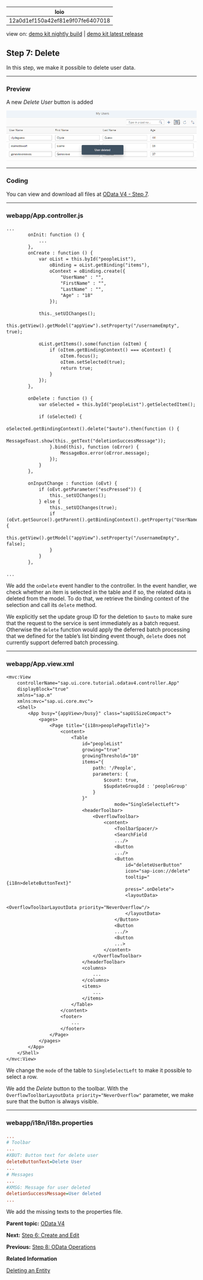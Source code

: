 <!-- loio12a0d1ef150a42ef81e9f07fe6407018 -->

| loio |
| -----|
| 12a0d1ef150a42ef81e9f07fe6407018 |

<div id="loio">

view on: [demo kit nightly build](https://openui5nightly.hana.ondemand.com/topic/12a0d1ef150a42ef81e9f07fe6407018) | [demo kit latest release](https://sdk.openui5.org/topic/12a0d1ef150a42ef81e9f07fe6407018)</div>

## Step 7: Delete

In this step, we make it possible to delete user data.

***

<a name="loio12a0d1ef150a42ef81e9f07fe6407018__section_bt4_fxc_z1b"/>

### Preview

   
  
<a name="loio12a0d1ef150a42ef81e9f07fe6407018__fig_m3r_hbx_4cb"/>A new *Delete User* button is added

 ![](images/loio32509f45ef8549998c73af49b8cfaa01_LowRes.png "A new Delete User button is added") 

***

<a name="loio12a0d1ef150a42ef81e9f07fe6407018__section_tsr_gxc_z1b"/>

### Coding

You can view and download all files at [OData V4 - Step 7](https://sdk.openui5.org/entity/sap.ui.core.tutorial.odatav4/sample/sap.ui.core.tutorial.odatav4.07).

***

<a name="loio12a0d1ef150a42ef81e9f07fe6407018__section_pvc_fyc_z1b"/>

### webapp/App.controller.js

```
...
		onInit: function () {
			...
		},
		onCreate : function () {
			var oList = this.byId("peopleList"),
				oBinding = oList.getBinding("items"),
				oContext = oBinding.create({
					"UserName" : "",
					"FirstName" : "",
					"LastName" : "",
					"Age" : "18"
				});

			this._setUIChanges();
			this.getView().getModel("appView").setProperty("/usernameEmpty", true);

			oList.getItems().some(function (oItem) {
				if (oItem.getBindingContext() === oContext) {
					oItem.focus();
					oItem.setSelected(true);
					return true;
				}
			});
		},

		onDelete : function () {
			var oSelected = this.byId("peopleList").getSelectedItem();

			if (oSelected) {
				oSelected.getBindingContext().delete("$auto").then(function () {
					MessageToast.show(this._getText("deletionSuccessMessage"));
				}.bind(this), function (oError) {
					MessageBox.error(oError.message);
				});
			}
		},

		onInputChange : function (oEvt) {
			if (oEvt.getParameter("escPressed")) {
				this._setUIChanges();
			} else {
				this._setUIChanges(true);
				if (oEvt.getSource().getParent().getBindingContext().getProperty("UserName")) {
					this.getView().getModel("appView").setProperty("/usernameEmpty", false);
				}
			}
		},

...
```

We add the `onDelete` event handler to the controller. In the event handler, we check whether an item is selected in the table and if so, the related data is deleted from the model. To do that, we retrieve the binding context of the selection and call its `delete` method.

We explicitly set the update group ID for the deletion to `$auto` to make sure that the request to the service is sent immediately as a batch request. Otherwise the `delete` function would apply the deferred batch processing that we defined for the table’s list binding event though, `delete` does not currently support deferred batch processing.

***

<a name="loio12a0d1ef150a42ef81e9f07fe6407018__section_pp2_mxc_z1b"/>

### webapp/App.view.xml

```
<mvc:View
	controllerName="sap.ui.core.tutorial.odatav4.controller.App"
	displayBlock="true"
	xmlns="sap.m"
	xmlns:mvc="sap.ui.core.mvc">
	<Shell>
		<App busy="{appView>/busy}" class="sapUiSizeCompact">
			<pages>
				<Page title="{i18n>peoplePageTitle}">
					<content>
						<Table
							id="peopleList"
							growing="true"
							growingThreshold="10"
							items="{
								path: '/People',
								parameters: {
									$count: true,
									$$updateGroupId : 'peopleGroup'
								}
							}"
										mode="SingleSelectLeft">
							<headerToolbar>
								<OverflowToolbar>
									<content>
										<ToolbarSpacer/>
										<SearchField
										.../>
										<Button
										.../>
										<Button
											id="deleteUserButton"
											icon="sap-icon://delete"
											tooltip="{i18n>deleteButtonText}"
											press=".onDelete">
											<layoutData>
												<OverflowToolbarLayoutData priority="NeverOverflow"/>
											</layoutData>
										</Button>
										<Button
										.../>
										<Button
										...>
									</content>
								</OverflowToolbar>
							</headerToolbar>
							<columns>
								...
							</columns>
							<items>
								...
							</items>
						</Table>
					</content>
					<footer>
						...
					</footer>
				</Page>
			</pages>
		</App>
	</Shell>
</mvc:View>
```

We change the `mode` of the table to `SingleSelectLeft` to make it possible to select a row.

We add the *Delete* button to the toolbar. With the `OverflowToolbarLayoutData priority="NeverOverflow"` parameter, we make sure that the button is always visible.

***

<a name="loio12a0d1ef150a42ef81e9f07fe6407018__section_kl4_d1x_4cb"/>

### webapp/i18n/i18n.properties

```ini
...
# Toolbar
...
#XBUT: Button text for delete user
deleteButtonText=Delete User
...
# Messages
...
#XMSG: Message for user deleted
deletionSuccessMessage=User deleted
...
```

We add the missing texts to the properties file.

**Parent topic:** [OData V4](OData_V4_bcdbde6.md "In this tutorial, we explore how features of OData V4 can be used in OpenUI5. We write a small app that consumes data from an OData V4 service to understand how to access, modify, aggregate, and filter data in an OData V4 model.")

**Next:** [Step 6: Create and Edit](Step_6_Create_and_Edit_b4f1266.md "In this step, we will make it possible to create and edit (update) user data from the user interface and send the data to the back end.")

**Previous:** [Step 8: OData Operations](Step_8_OData_Operations_a3e7cb6.md "Our OData service provides one OData operation: the ResetDataSource action. In this step, we add a button that resets all data changes we made during the tutorial to their original state using this action.")

**Related Information**  


[Deleting an Entity](Deleting_an_Entity_2613ebc.md "The v4.Context.delete method deletes an entity on the server and updates the user interface accordingly.")

